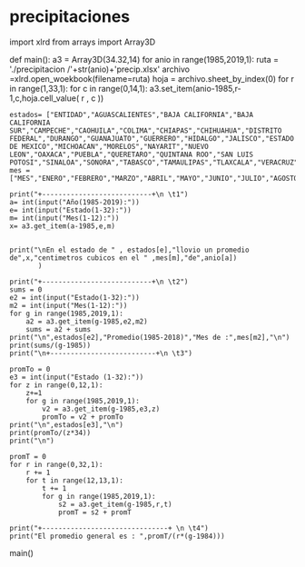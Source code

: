 # precipitaciones

















import xlrd
from arrays import Array3D

def main():
    a3 = Array3D(34.32,14)
    for anio in range(1985,2019,1):
        ruta = './precipitacion /'+str(anio)+'precip.xlsx'
        archivo =xlrd.open_woekbook(filename=ruta)
        hoja = archivo.sheet_by_index(0)
        for r in range(1,33,1):
            for c in range(0,14,1):
                a3.set_item(anio-1985,r-1,c,hoja.cell_value( r , c ))
                
    estados= ["ENTIDAD","AGUASCALIENTES","BAJA CALIFORNIA","BAJA CALIFORNIA SUR","CAMPECHE","CAOHUILA","COLIMA","CHIAPAS","CHIHUAHUA","DISTRITO FEDERAL","DURANGO","GUANAJUATO","GUERRERO","HIDALGO","JALISCO","ESTADO DE MEXICO","MICHOACAN","MORELOS","NAYARIT","NUEVO LEON","OAXACA","PUEBLA","QUERETARO","QUINTANA ROO","SAN LUIS POTOSI","SINALOA","SONORA","TABASCO","TAMAULIPAS","TLAXCALA","VERACRUZ","YUCATAN","ZACATECAS","NACIONAL"]
    mes = ["MES","ENERO","FEBRERO","MARZO","ABRIL","MAYO","JUNIO","JULIO","AGOSTO","SEPTIEMPRE","OCTUBRE","NOVIEMBRE","DICIEMBRE"]

    print("+---------------------------+\n \t1")
    a= int(input("Año(1985-2019):"))
    e= int(input("Estado(1-32):"))
    m= int(input("Mes(1-12):"))
    x= a3.get_item(a-1985,e,m)


    print("\nEn el estado de " , estados[e],"llovio un promedio de",x,"centimetros cubicos en el " ,mes[m],"de",anio[a])
           )

    print("+---------------------------+\n \t2")
    sums = 0
    e2 = int(input("Estado(1-32):"))
    m2 = int(input("Mes(1-12):"))
    for g in range(1985,2019,1):
        a2 = a3.get_item(g-1985,e2,m2)
        sums = a2 + sums
    print("\n",estados[e2],"Promedio(1985-2018)","Mes de :",mes[m2],"\n")
    print(sums/(g-1985))
    print("\n+--------------------------+\n \t3")

    promTo = 0
    e3 = int(input("Estado (1-32):"))
    for z in range(0,12,1):
        z+=1
        for g in range(1985,2019,1):
            v2 = a3.get_item(g-1985,e3,z)
            promTo = v2 + promTo
    print("\n",estados[e3],"\n")
    print(promTo/(z*34))
    print("\n")

    promT = 0
    for r in range(0,32,1):
        r += 1
        for t in range(12,13,1):
            t += 1
            for g in range(1985,2019,1):
                s2 = a3.get_item(g-1985,r,t)
                promT = s2 + promT

    print("+-------------------------------+ \n \t4")
    print("El promedio general es : ",promT/(r*(g-1984)))
       

main()        
